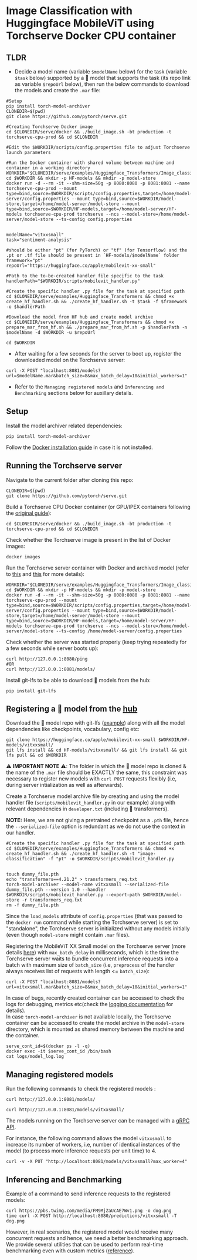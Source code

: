 

# Image Classification with Huggingface MobileViT using Torchserve Docker CPU container

## TLDR

* Decide a model name (variable `$modelName` below) for the task (variable `$task` below) supported by a 🤗 model that supports the task (its repo link as variable `$repoUrl` below), then run the below commands to download the models and create the `.mar` file:
```
#Setup
pip install torch-model-archiver
CLONEDIR=$(pwd)
git clone https://github.com/pytorch/serve.git

#Creating Torchserve Docker image
cd $CLONEDIR/serve/docker && ./build_image.sh -bt production -t torchserve-cpu-prod && cd $CLONEDIR

#Edit the $WORKDIR/scripts/config.properties file to adjust Torchserve launch parameters

#Run the Docker container with shared volume between machine and container in a working directory
WORKDIR="$CLONEDIR/serve/examples/Huggingface_Transformers/Image_classification_docker"
cd $WORKDIR && mkdir -p HF-models && mkdir -p model-store
docker run -d --rm -it --shm-size=50g -p 8080:8080 -p 8081:8081 --name torchserve-cpu-prod --mount type=bind,source=$WORKDIR/scripts/config.properties,target=/home/model-server/config.properties --mount type=bind,source=$WORKDIR/model-store,target=/home/model-server/model-store --mount type=bind,source=$WORKDIR/HF-models,target=/home/model-server/HF-models torchserve-cpu-prod torchserve --ncs --model-store=/home/model-server/model-store --ts-config config.properties


modelName="vitxxsmall"
task="sentiment-analysis"  

#should be either "pt" (for PyTorch) or "tf" (for Tensorflow) and the .pt or .tf file should be present in `HF-models/$modelName` folder
framework="pt"       
repoUrl="https://huggingface.co/apple/mobilevit-xx-small"

#Path to the to-be-created handler file specific to the task
handlerPath="$WORKDIR/scripts/mobilevit_handler.py"

#Create the specific handler .py file for the task at specified path
cd $CLONEDIR/serve/examples/Huggingface_Transformers && chmod +x create_hf_handler.sh && ./create_hf_handler.sh -t $task -f $framework -o $handlerPath

#Download the model from HF hub and create model archive
cd $CLONEDIR/serve/examples/Huggingface_Transformers && chmod +x prepare_mar_from_hf.sh && ./prepare_mar_from_hf.sh -p $handlerPath -n $modelName -d $WORKDIR -u $repoUrl

cd $WORKDIR
```

* After waiting for a few seconds for the server to boot up, register the downloaded model on the Torchserve server:
```
curl -X POST "localhost:8081/models?url=$modelName.mar&batch_size=8&max_batch_delay=10&initial_workers=1"
```

* Refer to the `Managing registered models` and `Inferencing and Benchmarking` sections below for auxillary details.

## Setup
Install the model archiver related dependencies:
```
pip install torch-model-archiver
```

Follow the [Docker installation guide](https://docs.docker.com/engine/install/) in case it is not installed.

## Running the Torchserve server
Navigate to the current folder after cloning this repo: 

```
CLONEDIR=$(pwd)
git clone https://github.com/pytorch/serve.git
```

Build a Torchserve CPU Docker container (or GPU/IPEX containers following the [original guide](https://github.com/pytorch/serve/tree/master/docker#create-torchserve-docker-image)):  
```
cd $CLONEDIR/serve/docker && ./build_image.sh -bt production -t torchserve-cpu-prod && cd $CLONEDIR
```

Check whether the Torchserve image is present in the list of Docker images:
```
docker images
```

Run the Torchserve server container with Docker and archived model (refer to [this](https://github.com/pytorch/serve/tree/master/docker#create-torch-model-archiver-from-container) and [this](https://github.com/pytorch/serve/blob/fd4e3e8b72bed67c1e83141265157eed975fec95/docs/use_cases.md#secure-model-serving) for more details):

```
WORKDIR="$CLONEDIR/serve/examples/Huggingface_Transformers/Image_classification_docker"
cd $WORKDIR && mkdir -p HF-models && mkdir -p model-store
docker run -d --rm -it --shm-size=50g -p 8080:8080 -p 8081:8081 --name torchserve-cpu-prod --mount type=bind,source=$WORKDIR/scripts/config.properties,target=/home/model-server/config.properties --mount type=bind,source=$WORKDIR/model-store,target=/home/model-server/model-store --mount type=bind,source=$WORKDIR/HF-models,target=/home/model-server/HF-models torchserve-cpu-prod torchserve --ncs --model-store=/home/model-server/model-store --ts-config /home/model-server/config.properties
```

Check whether the server was started properly (keep trying repeatedly for a few seconds while server boots up):
```
curl http://127.0.0.1:8080/ping
#OR
curl http://127.0.0.1:8081/models/
```

Install git-lfs to be able to download 🤗 models from the hub:
```
pip install git-lfs
```

## Registering a 🤗 model from the [hub](https://huggingface.co/models)

Download the 🤗 model repo with git-lfs ([example](https://huggingface.co/apple/mobilevit-xx-small)) along with all the model dependencies like checkpoints, vocabulary, config etc:
```
git clone https://huggingface.co/apple/mobilevit-xx-small $WORKDIR/HF-models/vitxxsmall/
git lfs install && cd HF-models/vitxxsmall/ && git lfs install && git lfs pull && cd $WORKDIR
```

⚠️ **IMPORTANT NOTE** ⚠️: The folder in which the 🤗 model repo is cloned & the name of the `.mar` file should be EXACTLY the same, this constraint was necessary to register new models with `curl POST` requests flexibly (i.e, during server intialization as well as afterwards).


Create a Torchserve model archive file by creating and using the model handler file (`scripts/mobilevit_handler.py` in our example) along with relevant dependencies in `developer.txt` (including 🤗 transformers).  

**NOTE:** Here, we are not giving a pretrained checkpoint as a `.pth` file, hence the `--serialized-file` option is redundant as we do not use the context in our handler. 
```
#Create the specific handler .py file for the task at specified path
cd $CLONEDIR/serve/examples/Huggingface_Transformers && chmod +x create_hf_handler.sh && ./create_hf_handler.sh -t "image-classification" -f "pt" -o $WORKDIR/scripts/mobilevit_handler.py


touch dummy_file.pth
echo "transformers==4.21.2" > transformers_req.txt
torch-model-archiver --model-name vitxxsmall --serialized-file dummy_file.pth --version 1.0 --handler $WORKDIR/scripts/mobilevit_handler.py --export-path $WORKDIR/model-store -r transformers_req.txt
rm -f dummy_file.pth
```

Since the `load_models` attribute of `config.properties` (that was passed to the `docker run` command while starting the Torchserve server) is set to "standalone", the Torchserve server is initialized without any models initially (even though `model-store` might contain `.mar` files). 

Registering the MobileViT XX Small model on the Torchserve server (more details [here](https://github.com/pytorch/serve/blob/master/docs/management_api.md#register-a-model)) with `max_batch_delay` in milliseconds, which is the time the Torchserve server waits to bundle concurrent inference requests into a batch with maximum size of `batch_size` (i.e, `preprocess` of the handler always receives list of requests with length <= `batch_size`):
```
curl -X POST "localhost:8081/models?url=vitxxsmall.mar&batch_size=8&max_batch_delay=10&initial_workers=1"
```

In case of bugs, recently created container can be accessed to check the logs for debugging, metrics etc(check the [logging documentation](https://github.com/pytorch/serve/blob/master/docs/logging.md) for details).  
In case `torch-model-archiver` is not available locally, the Torchserve container can be accessed to create the model archive in the `model-store` directory, which is mounted as shared memory between the machine and the container.  

```
serve_cont_id=$(docker ps -l -q) 
docker exec -it $serve_cont_id /bin/bash
cat logs/model_log.log
```

## Managing registered models

Run the following commands to check the registered models :
```
curl http://127.0.0.1:8081/models/

curl http://127.0.0.1:8081/models/vitxxsmall/
```

The models running on the Torchserve server can be managed with a [gRPC API](https://github.com/pytorch/serve/blob/master/docs/management_api.md#scale-workers).

For instance, the following command allows the model `vitxxsmall` to increase its number of workers, i.e, number of identical instances of the model (to process more inference requests per unit time) to 4.
```
curl -v -X PUT "http://localhost:8081/models/vitxxsmall?max_worker=4"
```



## Inferencing and Benchmarking

Example of a command to send inference requests to the registered models:
```
curl https://pbs.twimg.com/media/FM9MjZaUcAE7Wv1.png -o dog.png
time curl -X POST http://localhost:8080/predictions/vitxxsmall -T dog.png
```


However, in real scenarios, the registered model would receive many concurrent requests and hence, we need a better benchmarking approach. We provide several utilities that can be used to perform real-time benchmarking even with custom metrics ([reference](https://github.com/pytorch/serve/tree/master/benchmarks#torchserve-model-server-benchmarking)).  
